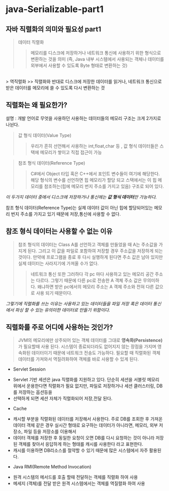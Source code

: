 # java-Serializable-part1
## 자바 직렬화의 의미와 필요성 part1

> 데이터 직렬화
>> 메모리를 디스크에 저장하거나 네트워크 통신에 사용하기 위한 형식으로 변환하는 것을 의미
>> (즉, Java 내부 시스템에서 사용되는 객체나 데이터를 외부에서 사용할 수 있도록 Byte 형태로 변환하는 것)
<br>
> 역직렬화 
>> 직렬화와 반대로 디스크에 저장한 데이터를 읽거나, 네트워크 통신으로 받은 데이터를 메모리에 쓸 수 있도록 다시 변환하는 것

## 직렬화는 왜 필요한가?<br>
설명 : 개발 언어로 무엇을 사용하던 사용하는 데이터들의 메모리 구조는 크게 2가지로 나뉜다.
> 값 형식 데이터(Value Type)
>> 우리가 흔히 선언해서 사용하는 int,float,char 등 , 값 형식 데이터들은 스택에 메모리가 쌓이고 직접 접근이 가능

> 참조 형식 데이터(Reference Type)
>> C#에서 Object 타입 혹은 C++에서 포인트 변수들이 여기에 해당한다. 해당 형식의 변수를 선언하면 힙 메모리가 할당 되고 스택에서는 이 힙 메모리를 참조하는(힙에 메모리 번지 주소를 가지고 있음)
>> 구조로 되어 있다.

*이 두가지 데이터 중에서 디스크에 저장하거나 통신에는 **값 형식 데이터**만 가능하다.*<br>

참조 형식 데이터(Reference Type)는 실제 데이터 값이 아닌 힙에 할당되어있는 메모리 번지 주소를 가지고 있기 때문에 저장,통신에 사용할 수 없다.<br>

## 참조 형식 데이터는 사용할 수 없는 이유<br>
>참조 형식의 데이터는 Class A를 선언하고 객체를 만들었을 때 A는 주소값을 가지게 된다.
>그리고 이 값을 파일로 포함하여 저장할 경우 주소값을 저장하게 되는 것이다.
>만약에 프로그램을 종료 후 다시 실행하게 된다면 주소 값은 남아 있지만 실제 데이터는 사라지기에 가져올 수가 없다.
>>네트워크 통신 또한 그러하다
>>각 pc 마다 사용하고 있는 메모리 공간 주소는 다르다. 그렇기 때문에 다른 pc로 전송한 A 객체 주소 값은 무의미하다.
>>왜냐하면 받은 pc에서의 메모리 주소는 A 객체 주소와 전혀 다른 값으로 사용 되기 때문이다.

*그렇기에 직렬화를 쓰는 이유는 사용하고 있는 데이터들을 파일 저장 혹은 데이터 통신에서 파싱 할 수 있는 유의미한 데이터로 만들기 위함이다.*

## 직렬화를 주로 어디에 사용하는 것인가?
> JVM의 메모리에만 상주되어 있는 객체 데이터를 그대로 **영속화(Persistence)** 가 필요할때 사용 된다.
> 시스템이 종료되더라도 없어지지 않는 장점을 가지며 영속화된 데이터이기 때문에 네트워크 전송도 가능하다.
> 필요할 때 직렬화된 객체 데이터를 가져와서 역질려화하여 객체를 바로 사용할 수 있게 된다.
* Servlet Session
- Servlet 기반 세션은 java 직렬화를 지원하고 있다. 단순히 세션을 서블릿 메모리 위에서 운용한다면 직렬화가 필요 없지만, 파일로 저장하거나 세션 클러스터링, DB를 저장하는 옵션등을
- 선택하게 되면 세션 자체가 직렬화되어 저장,전달 된다.

* Cache
- 캐시할 부분을 직렬화된 데이터를 저장해서 사용한다. 주로 DB를 조회한 후 가져온 데이터 객체 같은 경우 실시간 형태로 요구하는 데이터가 아니라면, 메모리, 외부 저장소, 파일 등을 저장소를 이용해서
- 데이터 객체를 저장한 후 동일한 요청이 오면 DB를 다시 요청하는 것이 아니라 저장된 객체를 찾아서 응답하게 하는 형태를 캐시를 사용한다 라고 표현한다.
- 캐시를 이용하면 DB리소스를 절약할 수 있기 때문에 많은 시스템에서 자주 활용된다.

* Java RMI(Remote Method Invocation)
- 원격 시스템의 메서드를 호출 할때 전달하는 객체를 직렬화 하여 사용
- 메세지 (객체)를 전달 받은 원격 시스템에서는 객체를 역질렬화 하여 사용

